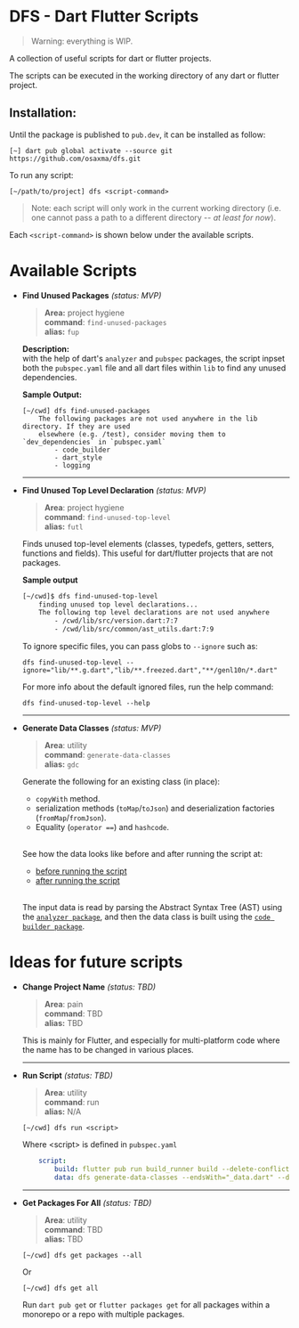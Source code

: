 # DFS - Dart Flutter Scripts 
> Warning: everything is WIP.

A collection of useful scripts for dart or flutter projects. 

The scripts can be executed in the working directory of any dart or flutter project. 

## Installation:

Until the package is published to `pub.dev`, it can be installed as follow:
```
[~] dart pub global activate --source git https://github.com/osaxma/dfs.git
```

To run any script:
```
[~/path/to/project] dfs <script-command>
```

> Note: each script will only work in the current working directory (i.e. one cannot pass a path to a different directory -- *at least for now*).

Each `<script-command>` is shown below under the available scripts.  

# Available Scripts 

<!-- TODO: move each scripts details in a different readme and keep it simple here -->
<!-- TODO: Make each script a stand-alone package within the project so it's useable elsewhere? -->

- **Find Unused Packages** *(status: MVP)* <br>
    >**Area:** project hygiene<br>
    **command**: ```find-unused-packages``` <br>
    **alias:** `fup`

   **Description:**<br>
    with the help of dart's `analyzer` and `pubspec` packages, the script inpset both the `pubspec.yaml` file and all dart files within `lib` to find any unused dependencies. 

   **Sample Output:**
    ```log
    [~/cwd] dfs find-unused-packages
        The following packages are not used anywhere in the lib directory. If they are used
        elsewhere (e.g. /test), consider moving them to `dev_dependencies` in `pubspec.yaml`
            - code_builder
            - dart_style
            - logging
    ```
    
    <!-- TODO: 
        - find unused `dependencies` across the project (now we only check lib).
        - find unused `dev_dependencies` across the project.  -->

    ---
- **Find Unused Top Level Declaration** *(status: MVP)*<br>
    >**Area**: project hygiene<br>
    **command**: `find-unused-top-level` <br>
    **alias:** `futl`
    
    Finds unused top-level elements (classes, typedefs, getters, setters, functions and fields). This useful for dart/flutter projects that are not packages. 
    
    **Sample output**
    ```sh
    [~/cwd]$ dfs find-unused-top-level
        finding unused top level declarations...  
        The following top level declarations are not used anywhere 
            - /cwd/lib/src/version.dart:7:7
            - /cwd/lib/src/common/ast_utils.dart:7:9
    ```

    To ignore specific files, you can pass globs to `--ignore` such as:
    ```
    dfs find-unused-top-level --ignore="lib/**.g.dart","lib/**.freezed.dart","**/genl10n/*.dart"
    ```

    For more info about the default ignored files, run the help command:
    ```
    dfs find-unused-top-level --help
    ```
     ---
- **Generate Data Classes** *(status: MVP)*<br>
    >**Area**: utility<br>
    **command**: `generate-data-classes` <br>
    **alias:** `gdc`

    Generate the following for an existing class (in place):
    - `copyWith` method.
    - serialization methods (`toMap`/`toJson`) and deserialization factories (`fromMap`/`fromJson`). 
    - Equality (`operator ==`) and `hashcode`. <br><br>

    See how the data looks like before and after running the script at:
    - [before running the script](samples/data_class_samples/input_example_data.dart)
    - [after running the script](samples/data_class_samples/output_data_example.dart)
    
    <br> 

    The input data is read by parsing the Abstract Syntax Tree (AST) using the [`analyzer package`](https://github.com/dart-lang/sdk/tree/main/pkg/analyzer), and then the data class is built using the [`code builder package`](https://github.com/dart-lang/code_builder). 


# Ideas for future scripts
- **Change Project Name** *(status: TBD)*<br>
    >**Area**: pain<br>
    **command**: TBD <br>
    **alias:** TBD
    <!-- This may should take the flutter version into account -->
    This is mainly for Flutter, and especially for multi-platform code where the name has to be changed in various places. 

    ---
- **Run Script** *(status: TBD)*<br>
    >**Area**: utility<br>
    **command**: run <br>
    **alias:** N/A
    ```
    [~/cwd] dfs run <script> 
    ```
    Where \<script> is defined in `pubspec.yaml` 
    ```yaml
        script:
            build: flutter pub run build_runner build --delete-conflicting-outputs
            data: dfs generate-data-classes --endsWith="_data.dart" --directory="lib"
    ```
    ---

- **Get Packages For All** *(status: TBD)*<br>
    >**Area**: utility<br>
    **command**: TBD <br>
    **alias:** TBD 
    <!-- The script should find all `pubspec.yaml` files recursively in the cwd.  -->

    ```
    [~/cwd] dfs get packages --all
    ```
    Or 
    ```
    [~/cwd] dfs get all
    ``` 

    Run `dart pub get` or `flutter packages get` for all packages within a monorepo or a repo with multiple packages.




<!-- ----------------------------------------------------------------------- -->
<!--                                  IDEAS                                  -->
<!-- ----------------------------------------------------------------------- -->

<!-- 
 **Generate Analytical Report** *(status: TBD)*<br>
    >**Area**: utility<br>
    **command**: TBD <br>
    **alias:** TBD
     a lot of ideas can be done here -- 
     
    - Run all the other scripts to find unused packages, top level declarations, etc. 
    - Generate dependency graph between files/folders/packages, API surface measure, code coverage, etc.
        - for dependency graph, see:
            https://pub.dev/packages/lakos 
            https://pub.dev/packages/directed_graph
 -->

<!-- ----------------------------------------------------------------------- -->
<!--                                  NOTES                                  -->
<!-- ----------------------------------------------------------------------- -->

<!-- 
TODO: add motivation section:
While There are many packages/executable that do one simple thing (which is great), there are some downsides:
        - one has to install all of them
        - learn all of their quirks 
        - get lost when the package is no longer maintained.

Hopefully having a single package can help attract more users, and hence more contributors to keep the package sustainable. 
 -->
